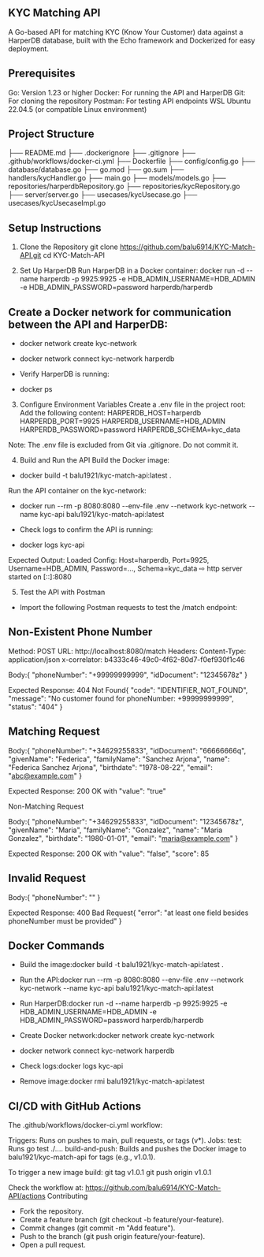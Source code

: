 ## KYC Matching API
A Go-based API for matching KYC (Know Your Customer) data against a HarperDB database, built with the Echo framework and Dockerized for easy deployment.


## Prerequisites
Go: Version 1.23 or higher
Docker: For running the API and HarperDB
Git: For cloning the repository
Postman: For testing API endpoints
WSL Ubuntu 22.04.5 (or compatible Linux environment)

## Project Structure
├── README.md
├── .dockerignore
├── .gitignore
├── .github/workflows/docker-ci.yml
├── Dockerfile
├── config/config.go
├── database/database.go
├── go.mod
├── go.sum
├── handlers/kycHandler.go
├── main.go
├── models/models.go
├── repositories/harperdbRepository.go
├── repositories/kycRepository.go
├── server/server.go
├── usecases/kycUsecase.go
├── usecases/kycUsecaseImpl.go

## Setup Instructions
1. Clone the Repository
git clone https://github.com/balu6914/KYC-Match-API.git
cd KYC-Match-API

2. Set Up HarperDB
Run HarperDB in a Docker container:
docker run -d --name harperdb -p 9925:9925 -e HDB_ADMIN_USERNAME=HDB_ADMIN -e HDB_ADMIN_PASSWORD=password harperdb/harperdb

## Create a Docker network for communication between the API and HarperDB:
- docker network create kyc-network
- docker network connect kyc-network harperdb

- Verify HarperDB is running:
- docker ps

3. Configure Environment Variables
Create a .env file in the project root:
Add the following content:
HARPERDB_HOST=harperdb
HARPERDB_PORT=9925
HARPERDB_USERNAME=HDB_ADMIN
HARPERDB_PASSWORD=password
HARPERDB_SCHEMA=kyc_data

Note: The .env file is excluded from Git via .gitignore. Do not commit it.

4. Build and Run the API
Build the Docker image:
- docker build -t balu1921/kyc-match-api:latest .

Run the API container on the kyc-network:
- docker run --rm -p 8080:8080 --env-file .env --network kyc-network --name kyc-api balu1921/kyc-match-api:latest

- Check logs to confirm the API is running:
- docker logs kyc-api

Expected Output:
Loaded Config: Host=harperdb, Port=9925, Username=HDB_ADMIN, Password=..., Schema=kyc_data
⇨ http server started on [::]:8080

5. Test the API with Postman
- Import the following Postman requests to test the /match endpoint:

## Non-Existent Phone Number

Method: POST
URL: http://localhost:8080/match
Headers:
Content-Type: application/json
x-correlator: b4333c46-49c0-4f62-80d7-f0ef930f1c46


Body:{
  "phoneNumber": "+99999999999",
  "idDocument": "12345678z"
}


Expected Response: 404 Not Found{
  "code": "IDENTIFIER_NOT_FOUND",
  "message": "No customer found for phoneNumber: +99999999999",
  "status": "404"
}



## Matching Request

Body:{
  "phoneNumber": "+34629255833",
  "idDocument": "66666666q",
  "givenName": "Federica",
  "familyName": "Sanchez Arjona",
  "name": "Federica Sanchez Arjona",
  "birthdate": "1978-08-22",
  "email": "abc@example.com"
}


Expected Response: 200 OK with "value": "true"

Non-Matching Request

Body:{
  "phoneNumber": "+34629255833",
  "idDocument": "12345678z",
  "givenName": "Maria",
  "familyName": "Gonzalez",
  "name": "Maria Gonzalez",
  "birthdate": "1980-01-01",
  "email": "maria@example.com"
}


Expected Response: 200 OK with "value": "false", "score": 85

## Invalid Request

Body:{
  "phoneNumber": ""
}


Expected Response: 400 Bad Request{
  "error": "at least one field besides phoneNumber must be provided"
}

## Docker Commands

- Build the image:docker build -t balu1921/kyc-match-api:latest .

- Run the API:docker run --rm -p 8080:8080 --env-file .env --network kyc-network --name kyc-api balu1921/kyc-match-api:latest

- Run HarperDB:docker run -d --name harperdb -p 9925:9925 -e HDB_ADMIN_USERNAME=HDB_ADMIN -e HDB_ADMIN_PASSWORD=password harperdb/harperdb

- Create Docker network:docker network create kyc-network
- docker network connect kyc-network harperdb

- Check logs:docker logs kyc-api
- Remove image:docker rmi balu1921/kyc-match-api:latest

## CI/CD with GitHub Actions
The .github/workflows/docker-ci.yml workflow:

Triggers: Runs on pushes to main, pull requests, or tags (v*).
Jobs:
test: Runs go test ./....
build-and-push: Builds and pushes the Docker image to balu1921/kyc-match-api for tags (e.g., v1.0.1).



To trigger a new image build:
git tag v1.0.1
git push origin v1.0.1

Check the workflow at: https://github.com/balu6914/KYC-Match-API/actions
Contributing

- Fork the repository.
- Create a feature branch (git checkout -b feature/your-feature).
- Commit changes (git commit -m "Add feature").
- Push to the branch (git push origin feature/your-feature).
- Open a pull request.
